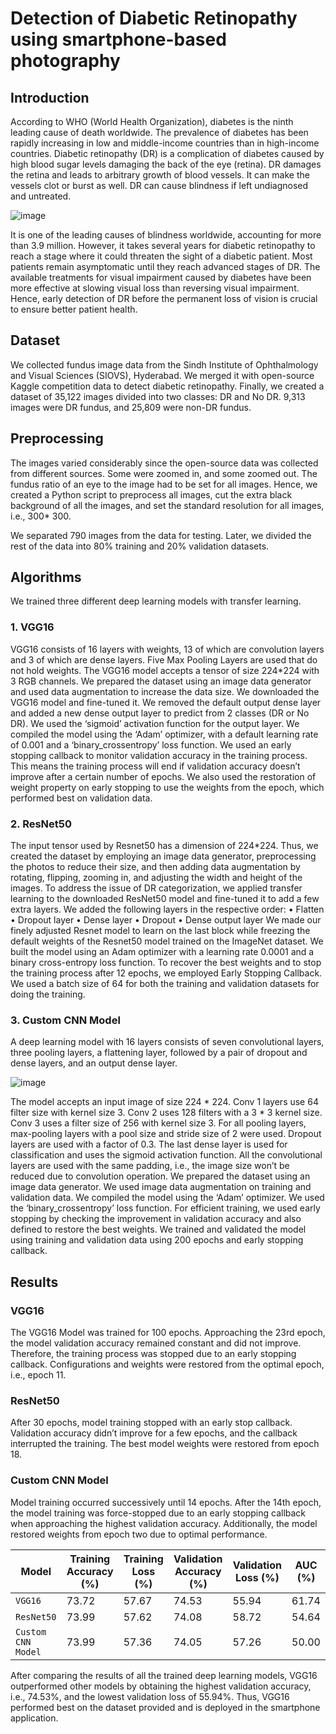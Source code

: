 # Detection of Diabetic Retinopathy using smartphone-based photography

## Introduction

According to WHO (World Health Organization), diabetes is the ninth leading cause of death worldwide. The prevalence of diabetes has been rapidly increasing in low and middle-income countries than in high-income countries. Diabetic retinopathy (DR) is a complication of diabetes caused by high blood sugar levels damaging the back of the eye (retina). DR damages the retina and leads to arbitrary growth of blood vessels. It can make the vessels clot or burst as well. DR can cause blindness if left undiagnosed and untreated.

![image](https://github.com/user-attachments/assets/43c15a0b-502c-433c-a253-c9678ba66f8e)

It is one of the leading causes of blindness worldwide, accounting for more than 3.9 million. However, it takes several years for diabetic retinopathy to reach a stage where it could threaten the sight of a diabetic patient. Most patients remain asymptomatic until they reach advanced stages of DR. The available treatments for visual impairment caused by diabetes have been more effective at slowing visual loss than reversing visual impairment. Hence, early detection of DR before the permanent loss of vision is crucial to ensure better patient health.

## Dataset

We collected fundus image data from the Sindh Institute of Ophthalmology and Visual Sciences (SIOVS), Hyderabad. We merged it with open-source Kaggle competition data to detect diabetic retinopathy. Finally, we created a dataset of 35,122 images divided into two classes: DR and No DR. 9,313 images were DR fundus, and 25,809 were non-DR fundus.

## Preprocessing

The images varied considerably since the open-source data was collected from different sources. Some were zoomed in, and some zoomed out. The fundus ratio of an eye to the image had to be set for all images. Hence, we created a Python script to preprocess all images, cut the extra black background of all the images, and set the standard resolution for all images, i.e., 300* 300.

We separated 790 images from the data for testing. Later, we divided the rest of the data into 80% training and 20% validation datasets.

## Algorithms

We trained three different deep learning models with transfer learning.

### 1. VGG16
VGG16 consists of 16 layers with weights, 13 of which are convolution layers and 3 of which are dense layers. Five Max Pooling Layers are used that do not hold weights. The VGG16 model accepts a tensor of size 224*224 with 3 RGB channels. We prepared the dataset using an image data generator and used data augmentation to increase the data size.
We downloaded the VGG16 model and fine-tuned it. We removed the default output dense layer and added a new dense output layer to predict from 2 classes (DR or No DR). We used the ‘sigmoid’ activation function for the output layer.
We compiled the model using the ‘Adam’ optimizer, with a default learning rate of 0.001 and a ‘binary_crossentropy’ loss function. We used an early stopping callback to monitor validation accuracy in the training process. This means the training process will end if validation accuracy doesn’t improve after a certain number of epochs. We also used the restoration of weight property on early stopping to use the weights from the epoch, which performed best on validation data.

### 2. ResNet50
The input tensor used by Resnet50 has a dimension of 224*224. Thus, we created the dataset by employing an image data generator, preprocessing the photos to reduce their size, and then adding data augmentation by rotating, flipping, zooming in, and adjusting the width and height of the images. To address the issue of DR categorization, we applied transfer learning to the downloaded ResNet50 model and fine-tuned it to add a few extra layers. We added the following layers in the respective order:
• Flatten
• Dropout layer
• Dense layer
• Dropout
• Dense output layer
We made our finely adjusted Resnet model to learn on the last block while freezing the default weights of the Resnet50 model trained on the ImageNet dataset.
We built the model using an Adam optimizer with a learning rate 0.0001 and a binary cross-entropy loss function.
To recover the best weights and to stop the training process after 12 epochs, we employed Early Stopping Callback. We used a batch size of 64 for both the training and validation datasets for doing the training.

### 3. Custom CNN Model
A deep learning model with 16 layers consists of seven convolutional layers, three pooling layers, a flattening layer, followed by a pair of dropout and dense layers, and an output dense layer.

![image](https://github.com/user-attachments/assets/3fcad359-928f-4dc6-a676-37a6557c23ee)

The model accepts an input image of size 224 * 224. Conv 1 layers use 64 filter size with kernel size 3. Conv 2 uses 128 filters with a 3 * 3 kernel size. Conv 3 uses a filter size of 256 with kernel size 3. For all pooling layers, max-pooling layers with a pool size and stride size of 2 were used. Dropout layers are used with a factor of 0.3. The last dense layer is used for classification and uses the sigmoid activation function. All the convolutional layers are used with the same padding, i.e., the image size won’t be reduced due to convolution operation.
We prepared the dataset using an image data generator. We used image data augmentation on training and validation data. We compiled the model using the ‘Adam’ optimizer. We used the ‘binary_crossentropy’ loss function. For efficient training, we used early stopping by checking the improvement in validation accuracy and also defined to restore the best weights. We trained and validated the model using training and validation data using 200 epochs and early stopping callback.

## Results

### VGG16
The VGG16 Model was trained for 100 epochs. Approaching the 23rd epoch, the model validation accuracy remained constant and did not improve. Therefore, the training process was stopped due to an early stopping callback. Configurations and weights were restored from the optimal epoch, i.e., epoch 11.

### ResNet50
After 30 epochs, model training stopped with an early stop callback. Validation accuracy didn’t improve for a few epochs, and the callback interrupted the training. The best model weights were restored from epoch 18.

### Custom CNN Model
Model training occurred successively until 14 epochs. After the 14th epoch, the model training was force-stopped due to an early stopping callback when approaching the highest validation accuracy. Additionally, the model restored weights from epoch two due to optimal performance.

| Model | Training Accuracy (%) | Training Loss (%) | Validation Accuracy (%) | Validation Loss (%) | AUC (%) |
|----------------|-----------|-------------|----------------------------| ------------- | ------------- |
| `VGG16` | 73.72 | 57.67 | 74.53 | 55.94 | 61.74 |
| `ResNet50` | 73.99 | 57.62 | 74.08 | 58.72 | 54.64 |
| `Custom CNN Model` | 73.99 | 57.36 | 74.05 | 57.26 | 50.00 |



After comparing the results of all the trained deep learning models, VGG16 outperformed other models by obtaining the highest validation accuracy, i.e., 74.53%, and the lowest validation loss of 55.94%. Thus, VGG16 performed best on the dataset provided and is deployed in the smartphone application.

